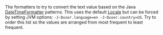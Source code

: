 The formatters to try to convert the text value based on the Java [DateTimeFormatter](https://docs.oracle.com/en/java/javase/11/docs/api/java.base/java/time/format/DateTimeFormatter.html) patterns. This uses the default [Locale](https://docs.oracle.com/en/java/javase/11/docs/api/java.base/java/util/Locale.html) but can be forced by setting JVM options: `-J-Duser.language=en
-J-Duser.country=US`. Try to order this list so the values are arranged from most frequent to least frequent.